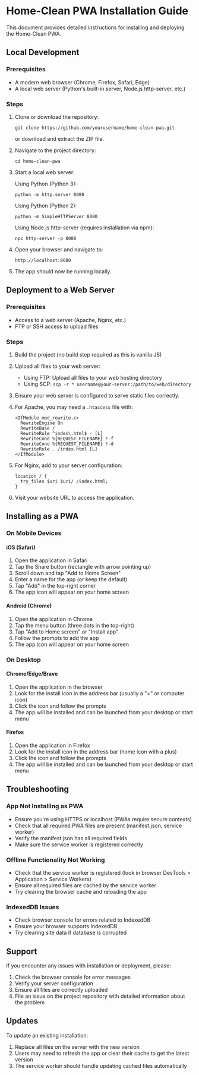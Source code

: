 # Home-Clean PWA Installation Guide

This document provides detailed instructions for installing and deploying the Home-Clean PWA.

## Local Development

### Prerequisites

- A modern web browser (Chrome, Firefox, Safari, Edge)
- A local web server (Python's built-in server, Node.js http-server, etc.)

### Steps

1. Clone or download the repository:
   ```
   git clone https://github.com/yourusername/home-clean-pwa.git
   ```
   or download and extract the ZIP file.

2. Navigate to the project directory:
   ```
   cd home-clean-pwa
   ```

3. Start a local web server:

   Using Python (Python 3):
   ```
   python -m http.server 8080
   ```

   Using Python (Python 2):
   ```
   python -m SimpleHTTPServer 8080
   ```

   Using Node.js http-server (requires installation via npm):
   ```
   npx http-server -p 8080
   ```

4. Open your browser and navigate to:
   ```
   http://localhost:8080
   ```

5. The app should now be running locally.

## Deployment to a Web Server

### Prerequisites

- Access to a web server (Apache, Nginx, etc.)
- FTP or SSH access to upload files

### Steps

1. Build the project (no build step required as this is vanilla JS)

2. Upload all files to your web server:
   - Using FTP: Upload all files to your web hosting directory
   - Using SCP: `scp -r * username@your-server:/path/to/web/directory`

3. Ensure your web server is configured to serve static files correctly.

4. For Apache, you may need a `.htaccess` file with:
   ```
   <IfModule mod_rewrite.c>
     RewriteEngine On
     RewriteBase /
     RewriteRule ^index\.html$ - [L]
     RewriteCond %{REQUEST_FILENAME} !-f
     RewriteCond %{REQUEST_FILENAME} !-d
     RewriteRule . /index.html [L]
   </IfModule>
   ```

5. For Nginx, add to your server configuration:
   ```
   location / {
     try_files $uri $uri/ /index.html;
   }
   ```

6. Visit your website URL to access the application.

## Installing as a PWA

### On Mobile Devices

#### iOS (Safari)

1. Open the application in Safari
2. Tap the Share button (rectangle with arrow pointing up)
3. Scroll down and tap "Add to Home Screen"
4. Enter a name for the app (or keep the default)
5. Tap "Add" in the top-right corner
6. The app icon will appear on your home screen

#### Android (Chrome)

1. Open the application in Chrome
2. Tap the menu button (three dots in the top-right)
3. Tap "Add to Home screen" or "Install app"
4. Follow the prompts to add the app
5. The app icon will appear on your home screen

### On Desktop

#### Chrome/Edge/Brave

1. Open the application in the browser
2. Look for the install icon in the address bar (usually a "+" or computer icon)
3. Click the icon and follow the prompts
4. The app will be installed and can be launched from your desktop or start menu

#### Firefox

1. Open the application in Firefox
2. Look for the install icon in the address bar (home icon with a plus)
3. Click the icon and follow the prompts
4. The app will be installed and can be launched from your desktop or start menu

## Troubleshooting

### App Not Installing as PWA

- Ensure you're using HTTPS or localhost (PWAs require secure contexts)
- Check that all required PWA files are present (manifest.json, service worker)
- Verify the manifest.json has all required fields
- Make sure the service worker is registered correctly

### Offline Functionality Not Working

- Check that the service worker is registered (look in browser DevTools > Application > Service Workers)
- Ensure all required files are cached by the service worker
- Try clearing the browser cache and reloading the app

### IndexedDB Issues

- Check browser console for errors related to IndexedDB
- Ensure your browser supports IndexedDB
- Try clearing site data if database is corrupted

## Support

If you encounter any issues with installation or deployment, please:

1. Check the browser console for error messages
2. Verify your server configuration
3. Ensure all files are correctly uploaded
4. File an issue on the project repository with detailed information about the problem

## Updates

To update an existing installation:

1. Replace all files on the server with the new version
2. Users may need to refresh the app or clear their cache to get the latest version
3. The service worker should handle updating cached files automatically

